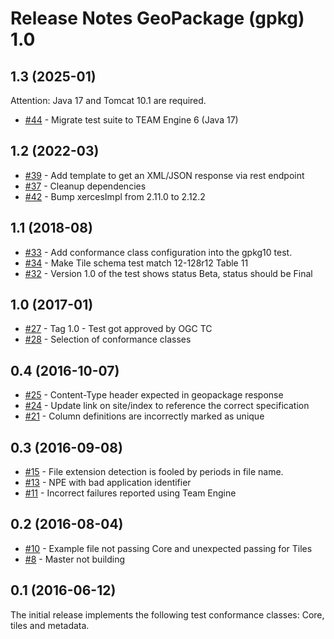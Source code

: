 # Release Notes GeoPackage (gpkg) 1.0

## 1.3 (2025-01)

Attention: Java 17 and Tomcat 10.1 are required.

   - [#44](https://github.com/opengeospatial/ets-gpkg10/issues/44) - Migrate test suite to TEAM Engine 6 (Java 17)

## 1.2 (2022-03)
   - [#39](https://github.com/opengeospatial/ets-gpkg10/issues/39) - Add template to get an XML/JSON response via rest endpoint
   - [#37](https://github.com/opengeospatial/ets-gpkg10/issues/37) - Cleanup dependencies
   - [#42](https://github.com/opengeospatial/ets-gpkg10/pull/42) - Bump xercesImpl from 2.11.0 to 2.12.2

## 1.1 (2018-08)
   - [#33](https://github.com/opengeospatial/ets-gpkg10/issues/33) - Add conformance class configuration into the gpkg10 test.
   - [#34](https://github.com/opengeospatial/ets-gpkg10/pull/34) - Make Tile schema test match 12-128r12 Table 11
   - [#32](https://github.com/opengeospatial/ets-gpkg10/issues/32) - Version 1.0 of the test shows status Beta, status should be Final
    
## 1.0 (2017-01)
   - [#27](https://github.com/opengeospatial/ets-gpkg10/issues/27) - Tag 1.0 - Test got approved by OGC TC
   - [#28](https://github.com/opengeospatial/ets-gpkg10/issues/28) - Selection of conformance classes
   
## 0.4 (2016-10-07)

  - [#25](https://github.com/opengeospatial/ets-gpkg10/issues/25) - Content-Type header expected in geopackage response
  - [#24](https://github.com/opengeospatial/ets-gpkg10/issues/24) - Update link on site/index to reference the correct specification
  - [#21](https://github.com/opengeospatial/ets-gpkg10/issues/21) - Column definitions are incorrectly marked as unique


## 0.3 (2016-09-08)
  - [#15](https://github.com/opengeospatial/ets-gpkg10/issues/15) - File extension detection is fooled by periods in file name.
  - [#13](https://github.com/opengeospatial/ets-gpkg10/issues/13) - NPE with bad application identifier
  - [#11](https://github.com/opengeospatial/ets-gpkg10/issues/11) - Incorrect failures reported using Team Engine 

## 0.2 (2016-08-04)
 - [#10](https://github.com/opengeospatial/ets-gpkg10/issues/10) - Example file not passing Core and unexpected passing for Tiles
  - [#8](https://github.com/opengeospatial/ets-gpkg10/issues/8) - Master not building 

## 0.1 (2016-06-12)
The initial release implements the following test conformance classes: Core, tiles and metadata.

